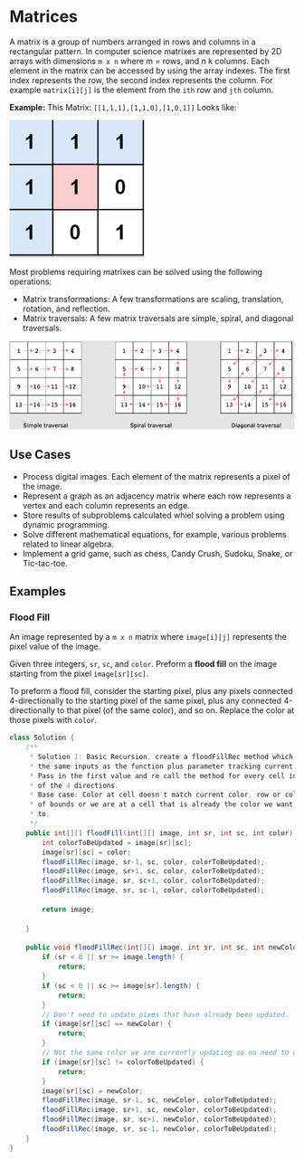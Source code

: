 # Matrices
A matrix is a group of numbers arranged in rows and columns in a rectangular
pattern. In computer science matrixes are represented by 2D arrays with
dimensions `m x n` where m = rows, and n k columns. Each element in the matrix
can be accessed by using the array indexes. The first index represents the row,
the second index represents the column. For example `matrix[i][j]` is the
element from the `ith` row and `jth` column.

**Example:**
This Matrix:
`[[1,1,1],[1,1,0],[1,0,1]]`
Looks like: 

![Matrix Example](MatrixExample.png "Matrix Example")

Most problems requiring matrixes can be solved using the following operations: 

* Matrix transformations: A few transformations are scaling, translation,
  rotation, and reflection. 
* Matrix traversals: A few matrix traversals are simple, spiral, and diagonal
  traversals. 

![Matrix Traversals](MatrixTraversals.png "Matrix Traversals")

## Use Cases
* Process digital images. Each element of the matrix represents a pixel of the
  image.
* Represent a graph as an adjacency matrix where each row represents a vertex
  and each column represents an edge. 
* Store results of subproblems calculated whiel solving a problem using dynamic
  programming. 
* Solve different mathematical equations, for example, various problems related
  to linear algebra.
* Implement a grid game, such as chess, Candy Crush, Sudoku, Snake, or
  Tic-tac-toe.

## Examples

### Flood Fill

An image represented by a `m x n` matrix where `image[i][j]` represents the
pixel value of the image. 

Given three integers, `sr`, `sc`, and `color`. Preform a **flood fill** on the
image starting from the pixel `image[sr][sc]`. 

To preform a flood fill, consider the starting pixel, plus any pixels connected
4-directionally to the starting pixel of the same pixel, plus any connected
4-directionally to that pixel (of the same color), and so on. Replace the color
at those pixels with `color`.

```java
class Solution {
    /**
     * Solution 1: Basic Recursion, create a floodFillRec method which takes 
     * the same inputs as the function plus parameter tracking current color. 
     * Pass in the first value and re call the method for every cell in each 
     * of the 4 directions.
     * Base case: Color at cell doesn't match current color, row or column out
     * of bounds or we are at a cell that is already the color we want to move
     * to.
     */
    public int[][] floodFill(int[][] image, int sr, int sc, int color) {
        int colorToBeUpdated = image[sr][sc];
        image[sr][sc] = color;
        floodFillRec(image, sr-1, sc, color, colorToBeUpdated);
        floodFillRec(image, sr+1, sc, color, colorToBeUpdated);
        floodFillRec(image, sr, sc+1, color, colorToBeUpdated);
        floodFillRec(image, sr, sc-1, color, colorToBeUpdated);

        return image;

    }

    public void floodFillRec(int[][] image, int sr, int sc, int newColor, int colorToBeUpdated) {
        if (sr < 0 || sr >= image.length) {
            return;
        }
        if (sc < 0 || sc >= image[sr].length) {
            return;
        }
        // Don't need to update pixes that have already been updated.
        if (image[sr][sc] == newColor) {
            return;
        }
        // Not the same color we are currently updating so no need to continue here. 
        if (image[sr][sc] != colorToBeUpdated) {
            return;
        }
        image[sr][sc] = newColor;
        floodFillRec(image, sr-1, sc, newColor, colorToBeUpdated);
        floodFillRec(image, sr+1, sc, newColor, colorToBeUpdated);
        floodFillRec(image, sr, sc+1, newColor, colorToBeUpdated);
        floodFillRec(image, sr, sc-1, newColor, colorToBeUpdated);
    }
}
```
